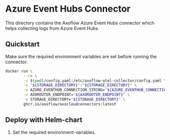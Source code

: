 # Azure Event Hubs Connector

This directory contains the Axoflow Azure Event Hubs connector which helps collecting logs from Azure Event Hubs.

## Quickstart

Make sure the required environment variables are set before running the connector.

```bash
docker run \
        --rm \
        -v $(pwd)/config.yaml:/etc/axoflow-otel-collector/config.yaml \
        -v "${STORAGE_DIRECTORY}":"${STORAGE_DIRECTORY}" \
        -e AZURE_EVENTHUB_CONNECTION_STRING="${AZURE_EVENTHUB_CONNECTION_STRING}" \
        -e AXOROUTER_ENDPOINT="${AXOROUTER_ENDPOINT}" \
        -e STORAGE_DIRECTORY="${STORAGE_DIRECTORY}" \
        ghcr.io/axoflow/axocloudconnectors:latest
```

## Deploy with Helm-chart

1. Set the required environment-variables.
